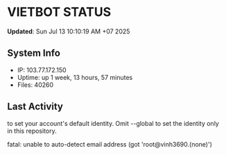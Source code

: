 # VIETBOT STATUS
**Updated**: Sun Jul 13 10:10:19 AM +07 2025

## System Info
- IP: 103.77.172.150
- Uptime: up 1 week, 13 hours, 57 minutes
- Files: 40260

## Last Activity

to set your account's default identity.
Omit --global to set the identity only in this repository.

fatal: unable to auto-detect email address (got 'root@vinh3690.(none)')
